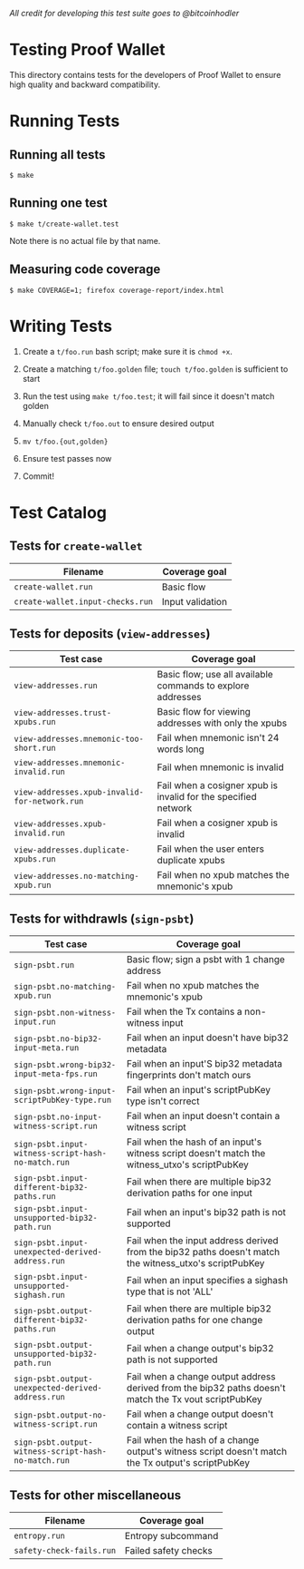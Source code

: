_All credit for developing this test suite goes to @bitcoinhodler_
# Testing Proof Wallet

This directory contains tests for the developers of Proof Wallet to
ensure high quality and backward compatibility.

# Running Tests

## Running all tests
```
$ make
```

## Running one test
```
$ make t/create-wallet.test
```
Note there is no actual file by that name.

## Measuring code coverage
```
$ make COVERAGE=1; firefox coverage-report/index.html
```

# Writing Tests

1. Create a `t/foo.run` bash script; make sure it is `chmod +x`.

2. Create a matching `t/foo.golden` file; `touch t/foo.golden` is
   sufficient to start

3. Run the test using `make t/foo.test`; it will fail since it doesn't
   match golden

4. Manually check `t/foo.out` to ensure desired output

5. `mv t/foo.{out,golden}`

6. Ensure test passes now

7. Commit!


# Test Catalog

## Tests for `create-wallet`

| Filename | Coverage goal |
| -------- | ------------- |
| `create-wallet.run` | Basic flow |
| `create-wallet.input-checks.run` | Input validation |

## Tests for deposits (`view-addresses`)
| Test case                 | Coverage goal |
| --------------------------|  ------------- |
| `view-addresses.run`        | Basic flow; use all available commands to explore addresses |
| `view-addresses.trust-xpubs.run`        | Basic flow for viewing addresses with only the xpubs |
| `view-addresses.mnemonic-too-short.run`        | Fail when mnemonic isn't 24 words long |
| `view-addresses.mnemonic-invalid.run`        | Fail when mnemonic is invalid |
| `view-addresses.xpub-invalid-for-network.run`        | Fail when a cosigner xpub is invalid for the specified network |
| `view-addresses.xpub-invalid.run`        | Fail when a cosigner xpub is invalid |
| `view-addresses.duplicate-xpubs.run`        | Fail when the user enters duplicate xpubs |
| `view-addresses.no-matching-xpub.run`        | Fail when no xpub matches the mnemonic's xpub |

## Tests for withdrawls (`sign-psbt`)

| Test case                 | Coverage goal |
| --------------------------| ------------- |
| `sign-psbt.run`        | Basic flow; sign a psbt with 1 change address |
| `sign-psbt.no-matching-xpub.run`        | Fail when no xpub matches the mnemonic's xpub |
| `sign-psbt.non-witness-input.run`        | Fail when the Tx contains a non-witness input |
| `sign-psbt.no-bip32-input-meta.run`        | Fail when an input doesn't have bip32 metadata |
| `sign-psbt.wrong-bip32-input-meta-fps.run`        | Fail when an input'S bip32 metadata fingerprints don't match ours |
| `sign-psbt.wrong-input-scriptPubKey-type.run`        | Fail when an input's scriptPubKey type isn't correct |
| `sign-psbt.no-input-witness-script.run`        | Fail when an input doesn't contain a witness script |
| `sign-psbt.input-witness-script-hash-no-match.run`        | Fail when the hash of an input's witness script doesn't match the witness_utxo's scriptPubKey |
| `sign-psbt.input-different-bip32-paths.run`        | Fail when there are multiple bip32 derivation paths for one input |
| `sign-psbt.input-unsupported-bip32-path.run`        | Fail when an input's bip32 path is not supported  |
| `sign-psbt.input-unexpected-derived-address.run`        | Fail when the input address derived from the bip32 paths doesn't match the witness_utxo's scriptPubKey |
| `sign-psbt.input-unsupported-sighash.run`        | Fail when an input specifies a sighash type that is not 'ALL' |
| `sign-psbt.output-different-bip32-paths.run`        | Fail when there are multiple bip32 derivation paths for one change output |
| `sign-psbt.output-unsupported-bip32-path.run`        | Fail when a change output's bip32 path is not supported |
| `sign-psbt.output-unexpected-derived-address.run`        | Fail when a change output address derived from the bip32 paths doesn't match the Tx vout scriptPubKey |
| `sign-psbt.output-no-witness-script.run`        | Fail when a change output doesn't contain a witness script |
| `sign-psbt.output-witness-script-hash-no-match.run`        | Fail when the hash of a change output's witness script doesn't match the Tx output's scriptPubKey |


## Tests for other miscellaneous

| Filename | Coverage goal |
| -------- | ------------- |
| `entropy.run` | Entropy subcommand |
| `safety-check-fails.run` | Failed safety checks |
